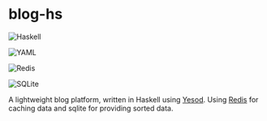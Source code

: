 # blog-hs

![Haskell](https://img.shields.io/badge/Haskell-5e5086?style=for-the-badge&logo=haskell&logoColor=white)

![YAML](https://img.shields.io/badge/yaml-%23ffffff.svg?style=for-the-badge&logo=yaml&logoColor=151515)

![Redis](https://img.shields.io/badge/redis-%23DD0031.svg?style=for-the-badge&logo=redis&logoColor=white)

![SQLite](https://img.shields.io/badge/sqlite-%2307405e.svg?style=for-the-badge&logo=sqlite&logoColor=white)

A lightweight blog platform, written in Haskell using [Yesod](https://www.yesodweb.com/). 
Using [Redis](https://redis.io/) for caching data and sqlite for providing sorted data.
